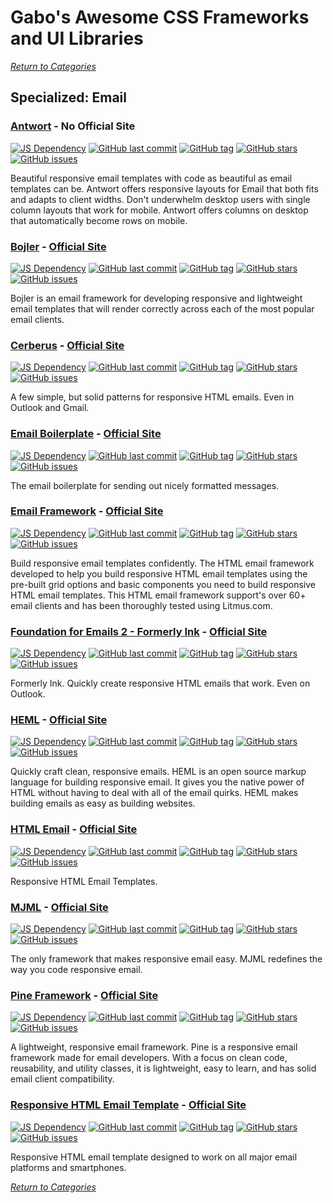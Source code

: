 # Gabo's Awesome CSS Frameworks and UI Libraries

[_Return to Categories_](../README.md)


## Specialized: Email


### [Antwort](https://github.com/InterNations/antwort) - No Official Site

[![JS Dependency](https://img.shields.io/badge/JS-no-lightgrey.svg?style=flat-square&maxAge=5184000)]()
[![GitHub last commit](https://img.shields.io/github/last-commit/InterNations/antwort.svg?style=flat-square&maxAge=5184000)]()
[![GitHub tag](https://img.shields.io/github/tag/InterNations/antwort.svg?style=flat-square&maxAge=5184000)]()
[![GitHub stars](https://img.shields.io/github/stars/InterNations/antwort.svg?style=flat-square&maxAge=5184000)]()
[![GitHub issues](https://img.shields.io/github/issues/InterNations/antwort.svg?style=flat-square&maxAge=5184000)]()

Beautiful responsive email templates with code as beautiful as email
templates can be. Antwort offers responsive layouts for Email that both
fits and adapts to client widths. Don't underwhelm desktop users with
single column layouts that work for mobile. Antwort offers columns on
desktop that automatically become rows on mobile. 


### [Bojler](https://github.com/Slicejack/bojler) - [Official Site](http://bojler.slicejack.com/)

[![JS Dependency](https://img.shields.io/badge/JS-no-lightgrey.svg?style=flat-square&maxAge=5184000)]()
[![GitHub last commit](https://img.shields.io/github/last-commit/Slicejack/bojler.svg?style=flat-square&maxAge=5184000)]()
[![GitHub tag](https://img.shields.io/github/tag/Slicejack/bojler.svg?style=flat-square&maxAge=5184000)]()
[![GitHub stars](https://img.shields.io/github/stars/Slicejack/bojler.svg?style=flat-square&maxAge=5184000)]()
[![GitHub issues](https://img.shields.io/github/issues/Slicejack/bojler.svg?style=flat-square&maxAge=5184000)]()

Bojler is an email framework for developing responsive and lightweight 
email templates that will render correctly across each of the most
popular email clients.


### [Cerberus](https://github.com/TedGoas/Cerberus) - [Official Site](http://tedgoas.github.io/Cerberus/)

[![JS Dependency](https://img.shields.io/badge/JS-no-lightgrey.svg?style=flat-square&maxAge=5184000)]()
[![GitHub last commit](https://img.shields.io/github/last-commit/TedGoas/Cerberus.svg?style=flat-square&maxAge=5184000)]()
[![GitHub tag](https://img.shields.io/github/tag/TedGoas/Cerberus.svg?style=flat-square&maxAge=5184000)]()
[![GitHub stars](https://img.shields.io/github/stars/TedGoas/Cerberus.svg?style=flat-square&maxAge=5184000)]()
[![GitHub issues](https://img.shields.io/github/issues/TedGoas/Cerberus.svg?style=flat-square&maxAge=5184000)]()

A few simple, but solid patterns for responsive HTML emails. Even in
Outlook and Gmail. 


### [Email Boilerplate](https://github.com/seanpowell/Email-Boilerplate) - [Official Site](http://htmlemailboilerplate.com/)

[![JS Dependency](https://img.shields.io/badge/JS-no-lightgrey.svg?style=flat-square&maxAge=5184000)]()
[![GitHub last commit](https://img.shields.io/github/last-commit/seanpowell/Email-Boilerplate.svg?style=flat-square&maxAge=5184000)]()
[![GitHub tag](https://img.shields.io/github/tag/seanpowell/Email-Boilerplate.svg?style=flat-square&maxAge=5184000)]()
[![GitHub stars](https://img.shields.io/github/stars/seanpowell/Email-Boilerplate.svg?style=flat-square&maxAge=5184000)]()
[![GitHub issues](https://img.shields.io/github/issues/seanpowell/Email-Boilerplate.svg?style=flat-square&maxAge=5184000)]()

The email boilerplate for sending out nicely formatted messages. 


### [Email Framework](https://github.com/g13nn/Email-Framework) - [Official Site](http://emailframe.work/)

[![JS Dependency](https://img.shields.io/badge/JS-no-lightgrey.svg?style=flat-square&maxAge=5184000)]()
[![GitHub last commit](https://img.shields.io/github/last-commit/g13nn/Email-Framework.svg?style=flat-square&maxAge=5184000)]()
[![GitHub tag](https://img.shields.io/github/tag/g13nn/Email-Framework.svg?style=flat-square&maxAge=5184000)]()
[![GitHub stars](https://img.shields.io/github/stars/g13nn/Email-Framework.svg?style=flat-square&maxAge=5184000)]()
[![GitHub issues](https://img.shields.io/github/issues/g13nn/Email-Framework.svg?style=flat-square&maxAge=5184000)]()

Build responsive email templates confidently. The HTML email framework
developed to help you build responsive HTML email templates using the
pre-built grid options and basic components you need to build responsive
HTML email templates. This HTML email framework support's over 60+ email
clients and has been thoroughly tested using Litmus.com.


### [Foundation for Emails 2 - Formerly Ink](https://github.com/zurb/foundation-emails) - [Official Site](https://foundation.zurb.com/emails.html)

[![JS Dependency](https://img.shields.io/badge/JS-no-lightgrey.svg?style=flat-square&maxAge=5184000)]()
[![GitHub last commit](https://img.shields.io/github/last-commit/zurb/foundation-emails.svg?style=flat-square&maxAge=5184000)]()
[![GitHub tag](https://img.shields.io/github/tag/zurb/foundation-emails.svg?style=flat-square&maxAge=5184000)]()
[![GitHub stars](https://img.shields.io/github/stars/zurb/foundation-emails.svg?style=flat-square&maxAge=5184000)]()
[![GitHub issues](https://img.shields.io/github/issues/zurb/foundation-emails.svg?style=flat-square&maxAge=5184000)]()

Formerly Ink. Quickly create responsive HTML emails that work. Even on
Outlook.


### [HEML](https://github.com/SparkPost/heml) - [Official Site](https://heml.io/)

[![JS Dependency](https://img.shields.io/badge/JS-no-lightgrey.svg?style=flat-square&maxAge=5184000)]()
[![GitHub last commit](https://img.shields.io/github/last-commit/SparkPost/heml.svg?style=flat-square&maxAge=5184000)]()
[![GitHub tag](https://img.shields.io/github/tag/SparkPost/heml.svg?style=flat-square&maxAge=5184000)]()
[![GitHub stars](https://img.shields.io/github/stars/SparkPost/heml.svg?style=flat-square&maxAge=5184000)]()
[![GitHub issues](https://img.shields.io/github/issues/SparkPost/heml.svg?style=flat-square&maxAge=5184000)]()

Quickly craft clean, responsive emails. HEML is an open source markup
language for building responsive email. It gives you the native power of
HTML without having to deal with all of the email quirks. HEML makes
building emails as easy as building websites. 


### [HTML Email](https://github.com/leemunroe/htmlemail) - [Official Site](https://htmlemail.io/)

[![JS Dependency](https://img.shields.io/badge/JS-no-lightgrey.svg?style=flat-square&maxAge=5184000)]()
[![GitHub last commit](https://img.shields.io/github/last-commit/leemunroe/htmlemail.svg?style=flat-square&maxAge=5184000)]()
[![GitHub tag](https://img.shields.io/github/tag/leemunroe/htmlemail.svg?style=flat-square&maxAge=5184000)]()
[![GitHub stars](https://img.shields.io/github/stars/leemunroe/htmlemail.svg?style=flat-square&maxAge=5184000)]()
[![GitHub issues](https://img.shields.io/github/issues/leemunroe/htmlemail.svg?style=flat-square&maxAge=5184000)]()

Responsive HTML Email Templates.  


### [MJML](https://github.com/mjmlio/mjml) - [Official Site](https://mjml.io/)

[![JS Dependency](https://img.shields.io/badge/JS-no-lightgrey.svg?style=flat-square&maxAge=5184000)]()
[![GitHub last commit](https://img.shields.io/github/last-commit/mjmlio/mjml.svg?style=flat-square&maxAge=5184000)]()
[![GitHub tag](https://img.shields.io/github/tag/mjmlio/mjml.svg?style=flat-square&maxAge=5184000)]()
[![GitHub stars](https://img.shields.io/github/stars/mjmlio/mjml.svg?style=flat-square&maxAge=5184000)]()
[![GitHub issues](https://img.shields.io/github/issues/mjmlio/mjml.svg?style=flat-square&maxAge=5184000)]()

The only framework that makes responsive email easy. MJML redefines the
way you code responsive email. 


### [Pine Framework](https://github.com/ThemeMountain/pine) - [Official Site](https://docs.thememountain.com/pine/)

[![JS Dependency](https://img.shields.io/badge/JS-no-lightgrey.svg?style=flat-square&maxAge=5184000)]()
[![GitHub last commit](https://img.shields.io/github/last-commit/ThemeMountain/pine.svg?style=flat-square&maxAge=5184000)]()
[![GitHub tag](https://img.shields.io/github/tag/ThemeMountain/pine.svg?style=flat-square&maxAge=5184000)]()
[![GitHub stars](https://img.shields.io/github/stars/ThemeMountain/pine.svg?style=flat-square&maxAge=5184000)]()
[![GitHub issues](https://img.shields.io/github/issues/ThemeMountain/pine.svg?style=flat-square&maxAge=5184000)]()

A lightweight, responsive email framework. Pine is a responsive email
framework made for email developers. With a focus on clean code,
reusability, and utility classes, it is lightweight, easy to learn, and
has solid email client compatibility.



### [Responsive HTML Email Template](https://github.com/charlesmudy/responsive-html-email-template) - [Official Site](http://www.charlesmudy.com/respmail/)

[![JS Dependency](https://img.shields.io/badge/JS-no-lightgrey.svg?style=flat-square&maxAge=5184000)]()
[![GitHub last commit](https://img.shields.io/github/last-commit/charlesmudy/responsive-html-email-template.svg?style=flat-square&maxAge=5184000)]()
[![GitHub tag](https://img.shields.io/github/tag/charlesmudy/responsive-html-email-template.svg?style=flat-square&maxAge=5184000)]()
[![GitHub stars](https://img.shields.io/github/stars/charlesmudy/responsive-html-email-template.svg?style=flat-square&maxAge=5184000)]()
[![GitHub issues](https://img.shields.io/github/issues/charlesmudy/responsive-html-email-template.svg?style=flat-square&maxAge=5184000)]()

Responsive HTML email template designed to work on all major email 
platforms and smartphones. 



[_Return to Categories_](../README.md)
